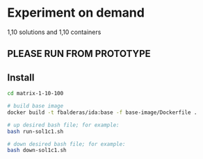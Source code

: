 Experiment on demand
========
1,10 solutions and 1,10 containers

## PLEASE RUN FROM PROTOTYPE

## Install
```bash
cd matrix-1-10-100

# build base image
docker build -t fbalderas/ida:base -f base-image/Dockerfile .

# up desired bash file; for example:
bash run-sol1c1.sh

# down desired bash file; for example:
bash down-sol1c1.sh
```
